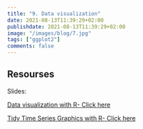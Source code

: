 ```yaml
---
title: "9. Data visualization"
date: 2021-08-13T11:39:29+02:00
publishdate: 2021-08-13T11:39:29+02:00
image: "/images/blog/7.jpg"
tags: ["ggplot2"]
comments: false
---
```


## Resourses

Slides: 

[Data visualization with R- Click here](/slides/9ggplot/9_Data_visualization.html)

[Tidy Time Series Graphics with R- Click here](/slides/9ggplot/10_TS_graphics.html)
